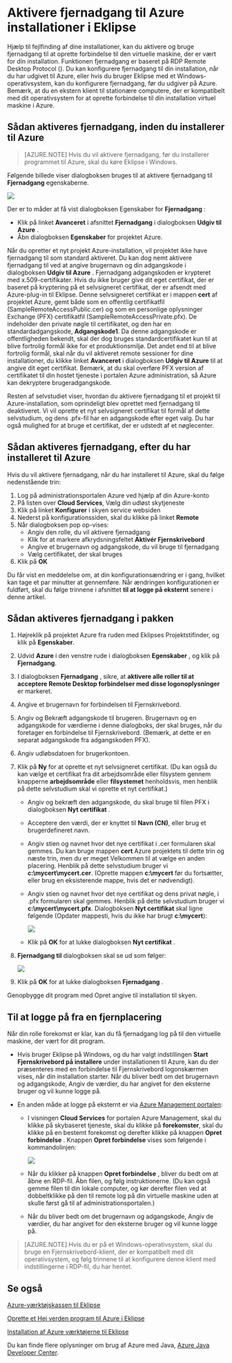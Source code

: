 <properties
    pageTitle="Aktivere fjernadgang til Azure installationer i Eklipse"
    description="Lær at aktivere fjernadgang til Azure-installationer med Azure-værktøjskassen til Eklipse."
    services=""
    documentationCenter="java"
    authors="rmcmurray"
    manager="wpickett"
    editor=""/>

<tags
    ms.service="multiple"
    ms.workload="na"
    ms.tgt_pltfrm="multiple"
    ms.devlang="Java"
    ms.topic="article"
    ms.date="08/11/2016" 
    ms.author="robmcm"/>

<!-- Legacy MSDN URL = https://msdn.microsoft.com/library/azure/hh690951.aspx -->

# <a name="enabling-remote-access-for-azure-deployments-in-eclipse"></a>Aktivere fjernadgang til Azure installationer i Eklipse

Hjælp til fejlfinding af dine installationer, kan du aktivere og bruge fjernadgang til at oprette forbindelse til den virtuelle maskine, der er vært for din installation. Funktionen fjernadgang er baseret på RDP Remote Desktop Protocol (). Du kan konfigurere fjernadgang til din installation, når du har udgivet til Azure, eller hvis du bruger Eklipse med et Windows-operativsystem, kan du konfigurere fjernadgang, før du udgiver på Azure. Bemærk, at du en ekstern klient til stationære computere, der er kompatibelt med dit operativsystem for at oprette forbindelse til din installation virtuel maskine i Azure.

## <a name="how-to-enable-remote-access-before-you-deploy-to-azure"></a>Sådan aktiveres fjernadgang, inden du installerer til Azure

> [AZURE.NOTE] Hvis du vil aktivere fjernadgang, før du installerer programmet til Azure, skal du køre Eklipse i Windows.

Følgende billede viser dialogboksen bruges til at aktivere fjernadgang til **Fjernadgang** egenskaberne.

![][ic719494]

Der er to måder at få vist dialogboksen Egenskaber for **Fjernadgang** :

* Klik på linket **Avanceret** i afsnittet **Fjernadgang** i dialogboksen **Udgiv til Azure** .
* Åbn dialogboksen **Egenskaber** for projektet Azure.

Når du opretter et nyt projekt Azure-installation, vil projektet ikke have fjernadgang til som standard aktiveret. Du kan dog nemt aktivere fjernadgang til ved at angive brugernavn og din adgangskode i dialogboksen **Udgiv til Azure** . Fjernadgang adgangskoden er krypteret med x.509-certifikater. Hvis du ikke bruger give dit eget certifikat, der er baseret på kryptering på et selvsigneret certifikat, der er afsendt med Azure-plug-in til Eklipse. Denne selvsigneret certifikat er i mappen **cert** af projektet Azure, gemt både som en offentlig certifikatfil (SampleRemoteAccessPublic.cer) og som en personlige oplysninger Exchange (PFX) certifikatfil (SampleRemoteAccessPrivate.pfx). De indeholder den private nøgle til certifikatet, og den har en standardadgangskode, **Adgangskode1**. Da denne adgangskode er offentligheden bekendt, skal der dog bruges standardcertifikatet kun til at blive fortrolig formål ikke for et produktionsmiljø. Det andet end til at blive fortrolig formål, skal når du vil aktiveret remote sessioner for dine installationer, du klikke linket **Avanceret** i dialogboksen **Udgiv til Azure** til at angive dit eget certifikat. Bemærk, at du skal overføre PFX version af certifikatet til din hostet tjeneste i portalen Azure administration, så Azure kan dekryptere brugeradgangskode.

Resten af selvstudiet viser, hvordan du aktivere fjernadgang til et projekt til Azure-installation, som oprindeligt blev oprettet med fjernadgang til deaktiveret. Vi vil oprette et nyt selvsigneret certifikat til formål af dette selvstudium, og dens .pfx-fil har en adgangskode efter eget valg. Du har også mulighed for at bruge et certifikat, der er udstedt af et nøglecenter.

## <a name="how-to-enable-remote-access-after-you-have-deployed-to-azure"></a>Sådan aktiveres fjernadgang, efter du har installeret til Azure

Hvis du vil aktivere fjernadgang, når du har installeret til Azure, skal du følge nedenstående trin:

1. Log på administrationsportalen Azure ved hjælp af din Azure-konto
1. På listen over **Cloud Services**, Vælg din udløst skytjeneste
1. Klik på linket **Konfigurer** i skyen service websiden
1. Nederst på konfigurationssiden, skal du klikke på linket **Remote**
1. Når dialogboksen pop op-vises:
    * Angiv den rolle, du vil aktivere fjernadgang
    * Klik for at markere afkrydsningsfeltet **Aktivér Fjernskrivebord**
    * Angive et brugernavn og adgangskode, du vil bruge til fjernadgang
    * Vælg certifikatet, der skal bruges
1. Klik på **OK** 

Du får vist en meddelelse om, at din konfigurationsændring er i gang, hvilket kan tage et par minutter at gennemføre. Når ændringen konfigurationen er fuldført, skal du følge trinnene i afsnittet **til at logge på eksternt** senere i denne artikel.
    
## <a name="how-to-enable-remote-access-in-your-package"></a>Sådan aktiveres fjernadgang i pakken

1. Højreklik på projektet Azure fra ruden med Eklipses Projektstifinder, og klik på **Egenskaber**.

1. Udvid **Azure** i den venstre rude i dialogboksen **Egenskaber** , og klik på **Fjernadgang**.

1. I dialogboksen **Fjernadgang** , sikre, at **aktivere alle roller til at acceptere Remote Desktop forbindelser med disse logonoplysninger** er markeret.

1. Angive et brugernavn for forbindelsen til Fjernskrivebord.

1. Angiv og Bekræft adgangskode til brugeren. Brugernavn og en adgangskode for værdierne i denne dialogboks, der skal bruges, når du foretager en forbindelse til Fjernskrivebord. (Bemærk, at dette er en separat adgangskode fra adgangskoden PFX).

1. Angiv udløbsdatoen for brugerkontoen.

1. Klik på **Ny** for at oprette et nyt selvsigneret certifikat. (Du kan også du kan vælge et certifikat fra dit arbejdsområde eller filsystem gennem knapperne **arbejdsområde** eller **filsystemet** henholdsvis, men henblik på dette selvstudium skal vi oprette et nyt certifikat.)

    * Angiv og bekræft den adgangskode, du skal bruge til filen PFX i dialogboksen **Nyt certifikat** .

    * Acceptere den værdi, der er knyttet til **Navn (CN)**, eller brug et brugerdefineret navn.

    * Angiv stien og navnet hvor det nye certifikat i .cer formularen skal gemmes. Du kan bruge mappen **cert** Azure projektets til dette trin og næste trin, men du er meget Velkommen til at vælge en anden placering. Henblik på dette selvstudium bruger vi **c:\mycert\mycert.cer**. (Oprette mappen **c:\mycert** før du fortsætter, eller brug en eksisterende mappe, hvis det er nødvendigt).

    * Angiv stien og navnet hvor det nye certifikat og dens privat nøgle, i .pfx formularen skal gemmes. Henblik på dette selvstudium bruger vi **c:\mycert\mycert.pfx**. Dialogboksen **Nyt certifikat** skal ligne følgende (Opdater mappesti, hvis du ikke har brugt **c:\mycert**):

        ![][ic712275]

    * Klik på **OK** for at lukke dialogboksen **Nyt certifikat** .

1. **Fjernadgang til** dialogboksen skal se ud som følger:</p>

    ![][ic719495]

1. Klik på **OK** for at lukke dialogboksen **Fjernadgang** .
    
Genopbygge dit program med Opret angive til installation til skyen.

## <a name="to-log-in-remotely"></a>Til at logge på fra en fjernplacering

Når din rolle forekomst er klar, kan du få fjernadgang log på til den virtuelle maskine, der vært for dit program.

* Hvis bruger Eklipse på Windows, og du har valgt indstillingen **Start Fjernskrivebord på installere** under installationen til Azure, kan du der præsenteres med en forbindelse til Fjernskrivebord logonskærmen vises, når din installation starter. Når du bliver bedt om det brugernavn og adgangskode, Angiv de værdier, du har angivet for den eksterne bruger og vil kunne logge på.

* En anden måde at logge på eksternt er via <a href="http://go.microsoft.com/fwlink/?LinkID=512959">Azure Management portalen</a>:

    * I visningen **Cloud Services** for portalen Azure Management, skal du klikke på skybaseret tjeneste, skal du klikke på **forekomster**, skal du klikke på en bestemt forekomst og derefter klikke på knappen **Opret forbindelse** . Knappen **Opret forbindelse** vises som følgende i kommandolinjen:

        ![][ic659273]

    * Når du klikker på knappen **Opret forbindelse** , bliver du bedt om at åbne en RDP-fil. Åbn filen, og følg instruktionerne. (Du kan også gemme filen til din lokale computer, og kør derefter filen ved at dobbeltklikke på den til remote log på din virtuelle maskine uden at skulle først gå til af administrationsportalen.)

    * Når du bliver bedt om det brugernavn og adgangskode, Angiv de værdier, du har angivet for den eksterne bruger og vil kunne logge på.

> [AZURE.NOTE] Hvis du er på et Windows-operativsystem, skal du bruge en Fjernskrivebord-klient, der er kompatibelt med dit operativsystem, og følg trinnene til at konfigurere denne klient med indstillingerne i RDP-fil, du har hentet.

## <a name="see-also"></a>Se også

[Azure-værktøjskassen til Eklipse][]

[Oprette et Hej verden program til Azure i Eklipse][]

[Installation af Azure værktøjerne til Eklipse][] 

Du kan finde flere oplysninger om brug af Azure med Java, [Azure Java Developer Center][].

<!-- URL List -->

[Azure Java Developer Center]: http://go.microsoft.com/fwlink/?LinkID=699547
[Azure Management Portal]: http://go.microsoft.com/fwlink/?LinkID=512959
[Azure-værktøjskassen til Eklipse]: http://go.microsoft.com/fwlink/?LinkID=699529
[Oprette et Hej verden program til Azure i Eklipse]: http://go.microsoft.com/fwlink/?LinkID=699533
[Installation af Azure værktøjerne til Eklipse]: http://go.microsoft.com/fwlink/?LinkId=699546

<!-- IMG List -->

[ic712275]: ./media/azure-toolkit-for-eclipse-enabling-remote-access-for-azure-deployments/ic712275.png
[ic719495]: ./media/azure-toolkit-for-eclipse-enabling-remote-access-for-azure-deployments/ic719495.png
[ic719494]: ./media/azure-toolkit-for-eclipse-enabling-remote-access-for-azure-deployments/ic719494.png
[ic659273]: ./media/azure-toolkit-for-eclipse-enabling-remote-access-for-azure-deployments/ic659273.png
